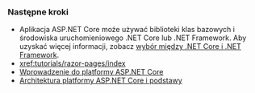 ### <a name="next-steps"></a>Następne kroki

* Aplikacja ASP.NET Core może używać biblioteki klas bazowych i środowiska uruchomieniowego .NET Core lub .NET Framework. Aby uzyskać więcej informacji, zobacz [wybór między .NET Core i .NET Framework](/dotnet/articles/standard/choosing-core-framework-server).
* <xref:tutorials/razor-pages/index>
* [Wprowadzenie do platformy ASP.NET Core](xref:index)
* [Architektura platformy ASP.NET Core i podstawy](xref:fundamentals/index)
